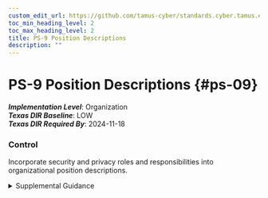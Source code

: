 ```yaml
---
custom_edit_url: https://github.com/tamus-cyber/standards.cyber.tamus.edu/tree/main/static/content/tamus.edu/TAMUS_profile.xml
toc_min_heading_level: 2
toc_max_heading_level: 2
title: PS-9 Position Descriptions
description: ""
---
```


# PS-9 Position Descriptions {#ps-09}

_**Implementation Level**_: Organization\
_**Texas DIR Baseline**_: LOW\
_**Texas DIR Required By**_: 2024-11-18

### Control

Incorporate security and privacy roles and responsibilities into organizational position descriptions.

<details>
  <summary>Supplemental Guidance</summary>

Incorporate security and privacy roles and responsibilities into organizational position descriptions.

</details>

